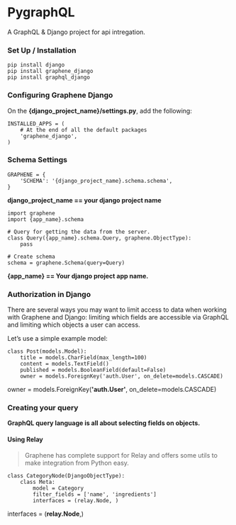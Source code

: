 # PygraphQL
A GraphQL & Django project for api intregation.
### Set Up / Installation
```
pip install django 
pip install graphene_django
pip install graphql_django
```
### Configuring Graphene Django

On the **{django_project_name}/settings.py**, add the following:
```
INSTALLED_APPS = (
    # At the end of all the default packages
    'graphene_django',
)
```
### Schema Settings
```
GRAPHENE = {
    'SCHEMA': '{django_project_name}.schema.schema',
}
```
**django_project_name == your django project name**
```
import graphene
import {app_name}.schema

# Query for getting the data from the server.
class Query({app_name}.schema.Query, graphene.ObjectType):
    pass

# Create schema
schema = graphene.Schema(query=Query)
```
**{app_name} == Your django project app name.**

### Authorization in Django
There are several ways you may want to limit access to data when working with Graphene and Django: 
limiting which fields are accessible via GraphQL and limiting which objects a user can access.

Let’s use a simple example model:
```
class Post(models.Model):
    title = models.CharField(max_length=100)
    content = models.TextField()
    published = models.BooleanField(default=False)
    owner = models.ForeignKey('auth.User', on_delete=models.CASCADE)

```
owner = models.ForeignKey(**'auth.User'**, on_delete=models.CASCADE)

### Creating your query
**GraphQL query language is all about selecting fields on objects.**

#### Using Relay
>Graphene has complete support for Relay and offers some utils to make integration from Python easy.

```.env
class CategoryNode(DjangoObjectType):
    class Meta:
        model = Category
        filter_fields = ['name', 'ingredients']
        interfaces = (relay.Node, )
```
interfaces = (**relay.Node**,)




